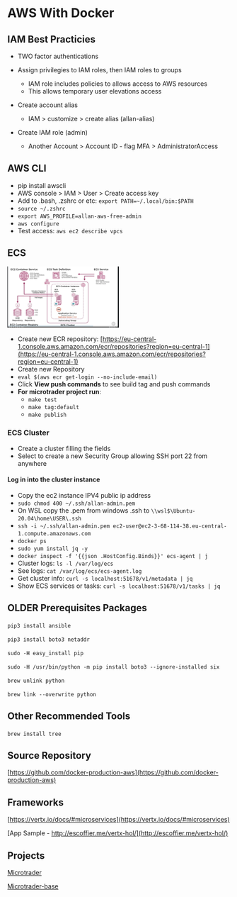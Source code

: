 # AWS With Docker

## IAM Best Practicies

* TWO factor authentications
* Assign privilegies to IAM roles, then IAM roles to groups
  * IAM role includes policies to allows access to AWS resources
  * This allows temporary user elevations access

* Create account alias
  * IAM > customize > create alias (allan-alias)
* Create IAM role (admin)
  * Another Account > Account ID - flag MFA > AdministratorAccess

## AWS CLI

* pip install awscli
* AWS console > IAM > User > Create access key
* Add to .bash, .zshrc or etc: `export PATH=~/.local/bin:$PATH`
* `source ~/.zshrc`
* `export AWS_PROFILE=allan-aws-free-admin`
* `aws configure`
* Test access: `aws ec2 describe vpcs`

## ECS

<img src="./img/1.png" width="50%" height="50%"/>

* Create new ECR repository: [https://eu-central-1.console.aws.amazon.com/ecr/repositories?region=eu-central-1](https://eu-central-1.console.aws.amazon.com/ecr/repositories?region=eu-central-1)
* Create new Repository
* `eval $(aws ecr get-login --no-include-email)`
* Click **View push commands** to see build tag and push commands
* **For microtrader project run**:
  * `make test`
  * `make tag:default`
  * `make publish`

### ECS Cluster

* Create a cluster filling the fields
* Select to create a new Security Group allowing SSH port 22 from anywhere

#### Log in into the cluster instance

* Copy the ec2 instance IPV4 public ip address
* `sudo chmod 400 ~/.ssh/allan-admin.pem`
* On WSL copy the .pem from windows .ssh to `\\wsl$\Ubuntu-20.04\home\USER\.ssh`
* `ssh -i ~/.ssh/allan-admin.pem ec2-user@ec2-3-68-114-38.eu-central-1.compute.amazonaws.com`
* `docker ps`
* `sudo yum install jq -y`
* `docker inspect -f '{{json .HostConfig.Binds}}' ecs-agent | j`
* Cluster logs: `ls -l /var/log/ecs`
* See logs: `cat /var/log/ecs/ecs-agent.log`
* Get cluster info: `curl -s localhost:51678/v1/metadata | jq`
* Show ECS services or tasks: `curl -s localhost:51678/v1/tasks | jq`

## OLDER Prerequisites Packages

`pip3 install ansible`

`pip3 install boto3 netaddr`

`sudo -H easy_install pip`

`sudo -H /usr/bin/python -m pip install boto3 --ignore-installed six`

`brew unlink python`

`brew link --overwrite python`

## Other Recommended Tools

`brew install tree`

## Source Repository

[https://github.com/docker-production-aws](https://github.com/docker-production-aws)

## Frameworks

[https://vertx.io/docs/#microservices](https://vertx.io/docs/#microservices)

[App Sample - http://escoffier.me/vertx-hol/](http://escoffier.me/vertx-hol/)

## Projects

[Microtrader](https://github.com/allanweber/microtrader)

[Microtrader-base](https://github.com/allanweber/microtrader-base)
